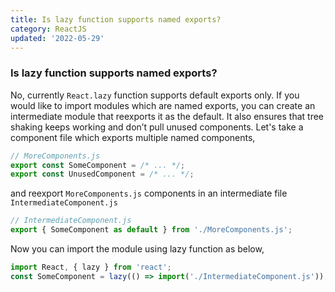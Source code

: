 ```yaml
---
title: Is lazy function supports named exports?
category: ReactJS
updated: '2022-05-29'
---
```


### Is lazy function supports named exports?

No, currently `React.lazy` function supports default exports only. If you would like to import modules which are named exports, you can create an intermediate module that reexports it as the default. It also ensures that tree shaking keeps working and don’t pull unused components.
Let's take a component file which exports multiple named components,

```javascript
// MoreComponents.js
export const SomeComponent = /* ... */;
export const UnusedComponent = /* ... */;
```

and reexport `MoreComponents.js` components in an intermediate file `IntermediateComponent.js`

```javascript
// IntermediateComponent.js
export { SomeComponent as default } from './MoreComponents.js';
```

Now you can import the module using lazy function as below,

```javascript
import React, { lazy } from 'react';
const SomeComponent = lazy(() => import('./IntermediateComponent.js'));
```
